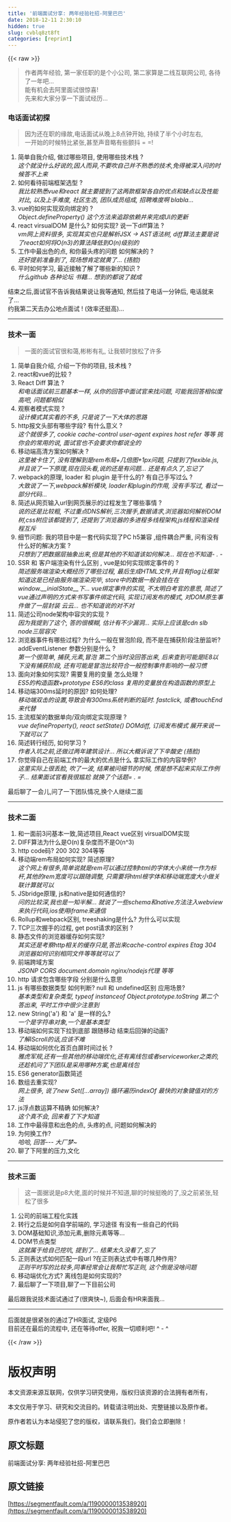 ```yaml
---
title: '前端面试分享: 两年经验社招-阿里巴巴' 
date: 2018-12-11 2:30:10
hidden: true
slug: cvblq8zt8ft
categories: [reprint]
---
```


{{< raw >}}

                    
<blockquote>作者两年经验, 第一家任职的是个小公司, 第二家算是二线互联网公司, 各待了一年吧... <br>能有机会去阿里面试很惊喜! <br>先来和大家分享一下面试经历...</blockquote>
<h3 id="articleHeader0">电话面试初探</h3>
<blockquote>因为还在职的缘故,电话面试从晚上8点钟开始, 持续了半个小时左右,<br>一开始的时候特比紧张,甚至声音略有些颤抖 = =!</blockquote>
<ol>
<li>简单自我介绍, 做过哪些项目, 使用哪些技术栈 ?<br><em>这个就没什么好说的,因人而异,不要吹自己并不熟悉的技术,免得被深入问的时候答不上来</em>
</li>
<li>如何看待前端框架选型 ?<br><em>我比较熟悉vue和react 就主要提到了这两款框架各自的优点和缺点以及性能对比, 以及上手难度, 社区生态, 团队成员组成, 招聘难度啊 blabla...</em>
</li>
<li>vue的如何实现双向绑定的 ?<br><em>Object.defineProperty() 这个方法来追踪依赖并来完成UI的更新</em>
</li>
<li>react virsualDOM 是什么? 如何实现? 说一下diff算法 ?<br><em>vm网上资料很多, 实现其实也只是解析JSX -&gt; AST语法树, diff算法主要是说了react如何将O(n3)的算法降低到O(n)级别的</em>
</li>
<li>工作中最出色的点, 和你最头疼的问题 如何解决的 ?<br><em>还好提前准备到了, 现场想肯定就黄了... (捂脸)</em>
</li>
<li>平时如何学习, 最近接触了解了哪些新的知识 ?<br><em>什么github 各种论坛 书籍... 想到的都说了就成</em>
</li>
</ol>
<p>结束之后,面试官不告诉我结果说让我等通知, 然后挂了电话一分钟后, 电话就来了... <br>约我第二天去办公地点面试 ! (效率还挺高)...</p>
<hr>
<h3 id="articleHeader1">技术一面</h3>
<blockquote>一面的面试官很和蔼,彬彬有礼, 让我顿时放松了许多</blockquote>
<ol>
<li>简单自我介绍, 介绍一下你的项目, 技术栈 ?</li>
<li>react和vue的比较 ?</li>
<li>React Diff 算法 ?<br><em>和电话面试前三题基本一样, 从你的回答中面试官来找问题, 可能我回答相似度高吧, 问题都相似</em>
</li>
<li>观察者模式实现 ?<br><em>设计模式其实看的不多, 只是说了一下大体的思路</em>
</li>
<li>http报文头部有哪些字段? 有什么意义 ?<br><em>这个就很多了, cookie cache-control user-agent expires host refer 等等 挑你会的常用的说, 面试官也不会要求你都说全的</em>
</li>
<li>移动端高清方案如何解决 ?<br><em>这里被卡住了, 没有理解到是rem布局+几倍图+1px问题, 只提到了flexible.js,并且说了一下原理,现在回头看,说的还是有问题... 还是有点久了,忘记了</em>
</li>
<li>webpack的原理, loader  和 plugin 是干什么的? 有自己手写过么 ?<br><em>大致说了一下,webpack解析模块, loader和plugin的作用, 没有手写过, 看过一部分代码...</em>
</li>
<li>简述从网页输入url到网页展示的过程发生了哪些事情 ?<br><em>说的还是比较粗, 不过重点DNS解析,三次握手,数据请求,浏览器如何解析DOM树,css树应该都提到了, 还提到了浏览器的多进程多线程架构,js线程和渲染线程互斥</em>
</li>
<li>细节问题: 我的项目中是一套代码实现了PC h5兼容 ,组件耦合严重, 问有没有什么好的解决方案 ?<br><em>只想到了把数据层抽象出来,但是其他的不知道该如何解决... 现在也不知道- . -</em>
</li>
<li>SSR 和 客户端渲染有什么区别 , vue是如何实现绑定事件的 ?<br><em>简述服务端渲染大概经历了哪些过程, 最后生成HTML文件,并且有flag让框架知道这是已经由服务端渲染完毕, store中的数据一般会挂在在window.__inialState__下...  vue绑定事件的实现, 不太明白考官的意思, 简述了vue通过声明的方式来书写事件绑定代码, 实现订阅发布的模式, 对DOM原生事件做了一层封装 云云... 也不知道说的对不对</em>
</li>
<li>简述公司node架构中容灾的实现 ?<br><em>因为我提到了这个, 答的很模糊, 估计有不少漏洞... 实际上应该是cdn slb node三层容灾</em>
</li>
<li>浏览器事件有哪些过程? 为什么一般在冒泡阶段, 而不是在捕获阶段注册监听? addEventListener 参数分别是什么 ?<br><em>第一个很简单, 捕获,元素,冒泡 第二个当时没回答出来, 后来查到可能是IE8以下没有捕获阶段, 还有可能是冒泡比较符合一般控制事件影响的一般习惯</em>
</li>
<li>面向对象如何实现? 需要复用的变量 怎么处理 ?<br><em>ES5的构造函数+prototype  ES6的class  复用的变量放在构造函数的原型上</em>
</li>
<li>移动端300ms延时的原因? 如何处理?<br><em>移动端双击的设置,导致会有300ms系统判断的延时. fastclick, 或者touchEnd来代替</em>
</li>
<li>主流框架的数据单向/双向绑定实现原理 ?<br><em>vue defineProperty(), react setState() DOMdiff, 订阅发布模式 展开来说一下就可以了</em>
</li>
<li>简述转行经历, 如何学习 ?<br><em>作者入坑之前,还做过两年建筑设计... 所以大概诉说了下辛酸史 (捂脸)</em>
</li>
<li>你觉得自己在前端工作的最大的优点是什么 拿实际工作的内容举例?<br><em>这里实际上很丢脸, 吹了一波, 结果被问细节的时候, 愣是想不起来实际工作例子... 结果面试官看我很尴尬 就换了个话题= . =</em>
</li>
</ol>
<p>最后聊了一会儿,问了一下团队情况,换个人继续二面</p>
<hr>
<h3 id="articleHeader2">技术二面</h3>
<ol>
<li>和一面前3问基本一致,简述项目,React vue区别 virsualDOM实现</li>
<li>DIFF算法为什么是O(n)复杂度而不是O(n^3)</li>
<li>http code码? 200 302 304等等</li>
<li>移动端rem布局如何实现? 简述原理?<br><em>这个网上有很多,简单说就是rem可以通过控制html的字体大小来统一作为标杆,其他的rem宽度可以跟随调整, 只需要将html根字体和移动端宽度大小做关联计算就可以</em>
</li>
<li>JSbridge原理, js和native是如何通信的?<br><em>问的比较深,我也是一知半解... 就说了一些schema和native方法注入webview来执行代码,ios使用iframe来通信</em>
</li>
<li>Rollup和webpack区别, treeshaking是什么? 为什么可以实现</li>
<li>TCP三次握手的过程, get post请求的区别 ?</li>
<li>静态文件的浏览器缓存如何实现?<br><em>其实还是考察http相关的缓存只是,答出来cache-control expires Etag 304 浏览器如何识别相同文件等等就可以了</em>
</li>
<li>前端跨域方案<br><em>JSONP CORS document.domain nginx/nodejs代理 等等</em>
</li>
<li>http 请求包含哪些字段 分别是什么意思</li>
<li>js 有哪些数据类型 如何判断? null 和 undefined区别 应用场景?<br><em>基本类型和复杂类型, typeof instanceof Object.prototype.toString  第二个答出来, 平时工作中很少注意到</em>
</li>
<li>new String('a') 和 'a' 是一样的么?<br><em>一个是字符串对象,一个是基本类型</em>
</li>
<li>移动端如何实现下拉到底部 跟随移动 结束后回弹的动画?<br><em>了解iScroll的话,应该不难</em>
</li>
<li>移动端如何优化首页白屏时间过长 ?   <br><em>雅虎军规,还有一些其他的移动端优化,还有离线包或者serviceworker之类的,还趁机问了下团队是采用哪种方案,也是离线包</em>
</li>
<li>ES6 generator函数简述</li>
<li>数组去重实现?<br><em>网上很多, 说了new Set([...array]) 循环遍历indexOf 最快的对象键值对的方法</em>
</li>
<li>js浮点数运算不精确 如何解决?<br><em>这个真不会, 回来看了下才知道</em>
</li>
<li>工作中最得意和出色的点, 头疼的点,  问题如何解决的</li>
<li>为何换工作?<br><em>哈哈, 回答--- 大厂梦~ </em>
</li>
<li>聊了下阿里的压力,文化</li>
</ol>
<hr>
<h3 id="articleHeader3">技术三面</h3>
<blockquote>这一面据说是p8大佬,面的时候并不知道,聊的时候挺晚的了,没之前紧张,轻松了很多</blockquote>
<ol>
<li>公司的前端工程化实践</li>
<li>转行之后是如何自学前端的, 学习途径 有没有一些自己的代码</li>
<li>DOM基础知识,添加元素,删除元素等等...</li>
<li>DOM节点类型<br><em>这就属于给自己挖坑, 提到了... 结果太久没看了,忘了</em>
</li>
<li>正则表达式如何匹配一段url  ?在正则表达式中有哪几种作用?<br><em>正则平时写的比较多,同事经常会让我帮忙写正则, 这个倒是没啥问题</em>
</li>
<li>移动端优化方式? 离线包是如何实现的?</li>
<li>最后聊了一下项目,聊了一下目前公司</li>
</ol>
<p>最后跟我说技术面试通过了(很爽快~), 后面会有HR来面我...</p>
<hr>
<p>后面就是很紧张的通过了HR面试, 定级P6<br>目前还在最后的流程中, 还在等待offer, 祝我一切顺利吧! ^ - ^</p>

                
{{< /raw >}}

# 版权声明
本文资源来源互联网，仅供学习研究使用，版权归该资源的合法拥有者所有，

本文仅用于学习、研究和交流目的。转载请注明出处、完整链接以及原作者。

原作者若认为本站侵犯了您的版权，请联系我们，我们会立即删除！

## 原文标题
前端面试分享: 两年经验社招-阿里巴巴

## 原文链接
[https://segmentfault.com/a/1190000013538920](https://segmentfault.com/a/1190000013538920)

